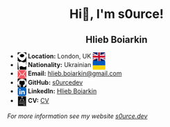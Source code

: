 # <center>Hi👋, I'm s0urce!</center>

## <center>Hlieb Boiarkin</center>
* <img src="./icons/location.svg" width=20px height=20px align=center style="filter: invert(1)"> **Location:** London, UK <img src="./icons/uk.svg" height=20px align=center>
* <img src="./icons/nationality.svg" width=20px height=20px align=center style="filter: invert(1)"> **Nationality:** Ukrainian <img src="./icons/ukraine.svg" height=20px align=center>
* <img src="./icons/email.svg" width=20px height=20px align=center> **Email:** <hlieb.boiarkin@gmail.com>
* <img src="./icons/github.svg" width=20px align=center style="filter: invert(1)"> **GitHub:** [s0urcedev](https://github.com/s0urcedev)
* <img src="./icons/linkedin.svg" width=20px align=center> **LinkedIn:** [Hlieb Boiarkin](https://www.linkedin.com/in/hlieb-boiarkin/)
* <img src="./icons/cv.svg" width=20px align=center style="filter: invert(1)"> **CV:** [CV](https://files.s0urce.dev/files/public/docs/Hlieb%20Boiarkin%20CV.pdf)

*For more information see my website [s0urce.dev](https://s0urce.dev)*
